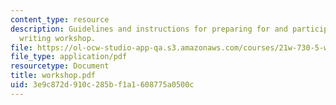 ```yaml
---
content_type: resource
description: Guidelines and instructions for preparing for and participating in the
  writing workshop.
file: https://ol-ocw-studio-app-qa.s3.amazonaws.com/courses/21w-730-5-writing-on-contemporary-issues-imagining-the-future-fall-2007/3e9c872d910c285bf1a1608775a0500c_workshop.pdf
file_type: application/pdf
resourcetype: Document
title: workshop.pdf
uid: 3e9c872d-910c-285b-f1a1-608775a0500c
---
```

